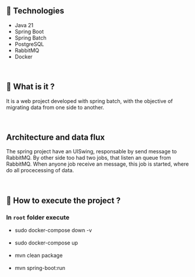 ## 📌 Technologies
- Java 21
- Spring Boot
- Spring Batch
- PostgreSQL
- RabbitMQ
- Docker

<br>

## 🎯 What is it ?
It is a web project developed with spring batch, with the objective of migrating data from one side to another.

<br>

## Architecture and data flux 
The spring project have an UISwing, responsable by send message to RabbitMQ.
By other side too had two jobs, that listen an queue from RabbitMQ.
When anyone job receive an message, this job is started, where do all procecessing of data.

<br>


## 🚀 How to execute the project ?

### In ``root`` folder execute

- sudo docker-compose down -v <br><br>
- sudo docker-compose up <br><br>
- mvn clean package <br><br>
- mvn spring-boot:run <br><br>
